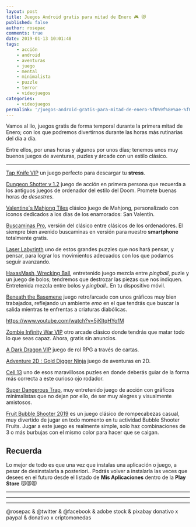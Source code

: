 ```yaml
---
layout: post
title: Juegos Android gratis para mitad de Enero 🎮 😻
published: false
author: rosepac
comments: true
date: 2019-01-13 10:01:48
tags:
    - acción
    - android
    - aventuras
    - juego
    - mental
    - minimalista
    - puzzle
    - terror
    - videojuegos
categories:
    - videojuegos
permalink: '/juegos-android-gratis-para-mitad-de-enero-%f0%9f%8e%ae-%f0%9f%98%bb'
---
```

Vamos al lío, juegos gratis de forma temporal durante la primera mitad de Enero; con los que podremos divertirnos durante las horas más rutinarias del día a día.

Entre ellos, por unas horas y algunos por unos días; tenemos unos muy buenos juegos de aventuras, puzles y árcade con un estilo clásico.

* * *

[Tap Knife VIP][1] un juego perfecto para descargar tu **stress**.



[Dungeon Shotter v 1.2][2] juego de acción en primera persona que recuerda a los antiguos juegos de ordenador del estilo del Doom. Promete buenas horas de _desestres_.



[Valentine´s Mahjong Tiles][3] clásico juego de Mahjong, personalizado con iconos dedicados a los días de los enamorados: San Valentín.



[Buscaminas Pro][4], versión del clásico entre clásicos de los ordenadores. El siempre bien avenido buscaminas en versión para nuestro **smartphone** totalmente gratis.



[Laser Labyrinth][5] uno de estos grandes puzzles que nos hará pensar, y pensar, para lograr los movimientos adecuados con los que podamos seguir avanzando.



[HaxasMash, Wrecking Ball][6], entretenido juego mezcla entre _pingball_, puzle y un juego de bolos; tendremos que destrozar las piezas que nos indiquen. Entretenida mezcla entre bolos y _pingball_.. En tu dispositivo móvil.



[Beneath the Basemene][7] juego retro/arcade con unos gráficos muy bien trabajados, reflejando un ambiente _emo_ en el que tendrás que buscar la salida mientras te enfrentas a criaturas diabólicas.

https://www.youtube.com/watch?v=5jKltqHYofM

[Zombie Infinity War VIP][8] otro arcade clásico donde tendrás que matar todo lo que seas capaz. Ahora, gratis sin anuncios.



[A Dark Dragon VIP][9] juego de rol RPG a través de cartas.



[Adventure 2D : Gold Digger Ninja][10] juego de aventuras en 2D.

[Cell 13][11] uno de esos maravillosos puzles en donde deberás guiar de la forma más correcta a este curioso ojo rodador.



[Super Dangerous Trap][12], muy entretenido juego de acción con gráficos minimalistas que no dejan por ello, de ser muy alegres y visualmente amistosos.



[Fruit Bubble Shooter 2019][13] es un juego clásico de rompecabezas casual, muy divertido de jugar en todo momento en tu actividad Bubble Shooter Fruits. Jugar a este juego es realmente simple, solo haz combinaciones de 3 o más burbujas con el mismo color para hacer que se caigan.

## Recuerda

Lo mejor de todo es que una vez que instalas una aplicación o juego, a pesar de desinstalarla a posteriori.. Podrás volver a instalarla las veces que desees en el futuro desde el listado de **Mis Aplicaciones** dentro de la **Play Store** &#x1f63b;&#x1f63b;&#x1f63b;

* * *


   


* * *


   


* * *


  



  



  @rosepac & @twitter & @facebook & adobe stock & pixabay donativo x paypal & donativo x criptomonedas


 [1]: https://play.google.com/store/apps/details?id=m.retrobox.blockvip
 [2]: https://play.google.com/store/apps/details?id=com.imcrazy.ds2
 [3]: https://play.google.com/store/apps/details?id=air.com.permadi.valentineMahjong
 [4]: https://play.google.com/store/apps/details?id=mindware.minegamespro
 [5]: https://play.google.com/store/apps/details?id=net.bohush.laser.labyrinth.game
 [6]: https://play.google.com/store/apps/details?id=com.errorsevendev.games.hexasmashPro
 [7]: https://play.google.com/store/apps/details?id=com.btb.platformer
 [8]: https://play.google.com/store/apps/details?id=com.wdsoft.zombiemsVIP
 [9]: https://play.google.com/store/apps/details?id=com.sponge.adarkdragon
 [10]: https://play.google.com/store/apps/details?id=com.Brazos.Ninjas
 [11]: https://play.google.com/store/apps/details?id=com.errorsevendev.games.cell13Pro
 [12]: https://play.google.com/store/apps/details?id=com.gorpaki.superdangeroustrap
 [13]: https://play.google.com/store/apps/details?id=com.brightmoon.fruitbubbleshooter2019
